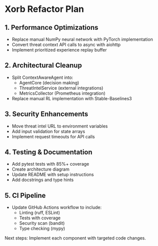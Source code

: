 # Xorb Refactor Plan

## 1. Performance Optimizations
- Replace manual NumPy neural network with PyTorch implementation
- Convert threat context API calls to async with aiohttp
- Implement prioritized experience replay buffer

## 2. Architectural Cleanup
- Split ContextAwareAgent into:
  - AgentCore (decision making)
  - ThreatIntelService (external integrations)
  - MetricsCollector (Prometheus integration)
- Replace manual RL implementation with Stable-Baselines3

## 3. Security Enhancements
- Move threat intel URL to environment variables
- Add input validation for state arrays
- Implement request timeouts for API calls

## 4. Testing & Documentation
- Add pytest tests with 85%+ coverage
- Create architecture diagram
- Update README with setup instructions
- Add docstrings and type hints

## 5. CI Pipeline
- Update GitHub Actions workflow to include:
  - Linting (ruff, ESLint)
  - Tests with coverage
  - Security scan (bandit)
  - Type checking (mypy)

Next steps: Implement each component with targeted code changes.